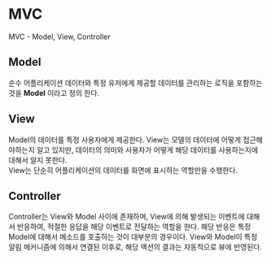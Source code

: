 # MVC

MVC - Model, View, Controller 

## Model 

순수 어플리케이션 데이터와 특정 유저에게 제공할 데이터를 관리하는 로직을 포함하는 것을 **Model** 이라고 정의 한다. 

## View 

Model의 데이터를 특정 사용자에게 제공한다. View는 모델의 데이터에 어떻게 접근해야하는지 알고 있지만, 데이터의 의미와 사용자가 어떻게 해당 데이터를 사용하는지에 대해서 알지 못한다.   
View는 단순히 어플리케이션의 데이터를 화면에 표시하는 역할만을 수행한다.   

## Controller 

Controller는 View와 Model 사이에 존재하며, View에 의해 발생되는 이벤트에 대해서 반응하여, 적절한 응답을 해당 이벤트로 전달하는 역할을 한다. 
해당 반응은 특정 Model에 대해서 메소드를 호출하는 것이 대부분의 경우이다. View와 Model이 특정 알림 메커니즘에 의해서 연결된 이후로, 해당 액션의 결과는 
자동적으로 뷰에 반영된다.   